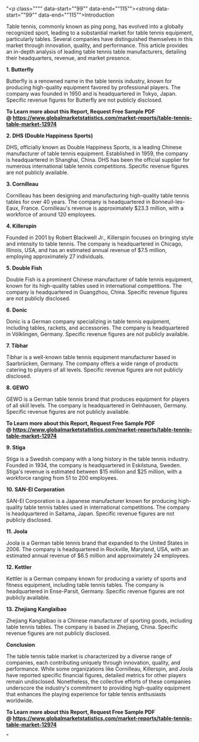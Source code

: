 "<p class="""" data-start=""99"" data-end=""115""><strong data-start=""99"" data-end=""115"">Introduction</strong></p>
<p class="""" data-start=""117"" data-end=""274""><span class=""relative -mx-px my-[-0.2rem] rounded-sm px-px py-[0.2rem]"">Table tennis, commonly known as ping pong, has evolved into a globally recognized sport, leading to a substantial market for table tennis equipment, particularly tables.</span> <span class=""relative -mx-px my-[-0.2rem] rounded-sm px-px py-[0.2rem]"">Several companies have distinguished themselves in this market through innovation, quality, and performance.</span> <span class=""relative -mx-px my-[-0.2rem] rounded-sm px-px py-[0.2rem]"">This article provides an in-depth analysis of leading table tennis table manufacturers, detailing their headquarters, revenue, and market presence.</span></p>
<p class="""" data-start=""276"" data-end=""292""><strong data-start=""276"" data-end=""292"">1. Butterfly</strong></p>
<p class="""" data-start=""294"" data-end=""451""><span class=""relative -mx-px my-[-0.2rem] rounded-sm px-px py-[0.2rem]"">Butterfly is a renowned name in the table tennis industry, known for producing high-quality equipment favored by professional players.</span> <span class=""relative -mx-px my-[-0.2rem] rounded-sm px-px py-[0.2rem]"">The company was founded in 1950 and is headquartered in Tokyo, Japan.</span> <span class=""relative -mx-px my-[-0.2rem] rounded-sm px-px py-[0.2rem]"">Specific revenue figures for Butterfly are not publicly disclosed.</span></p>
<p class="""" data-start=""294"" data-end=""451""><strong>To Learn more about this Report, Request Free Sample PDF @&nbsp;<a href=""https://www.globalmarketstatistics.com/market-reports/table-tennis-table-market-12974"">https://www.globalmarketstatistics.com/market-reports/table-tennis-table-market-12974</a></strong></p>
<p class="""" data-start=""453"" data-end=""489""><strong data-start=""453"" data-end=""489"">2. DHS (Double Happiness Sports)</strong></p>
<p class="""" data-start=""491"" data-end=""696""><span class=""relative -mx-px my-[-0.2rem] rounded-sm px-px py-[0.2rem]"">DHS, officially known as Double Happiness Sports, is a leading Chinese manufacturer of table tennis equipment.</span> <span class=""relative -mx-px my-[-0.2rem] rounded-sm px-px py-[0.2rem]"">Established in 1959, the company is headquartered in Shanghai, China.</span> <span class=""relative -mx-px my-[-0.2rem] rounded-sm px-px py-[0.2rem]"">DHS has been the official supplier for numerous international table tennis competitions.</span> <span class=""relative -mx-px my-[-0.2rem] rounded-sm px-px py-[0.2rem]"">Specific revenue figures are not publicly available.</span></p>
<p class="""" data-start=""698"" data-end=""715""><strong data-start=""698"" data-end=""715"">3. Cornilleau</strong></p>
<p class="""" data-start=""717"" data-end=""922""><span class=""relative -mx-px my-[-0.2rem] rounded-sm px-px py-[0.2rem]"">Cornilleau has been designing and manufacturing high-quality table tennis tables for over 40 years.</span> <span class=""relative -mx-px my-[-0.2rem] rounded-sm px-px py-[0.2rem]"">The company is headquartered in Bonneuil-les-Eaux, France.</span> <span class=""relative -mx-px my-[-0.2rem] rounded-sm px-px py-[0.2rem]"">Cornilleau's revenue is approximately $23.3 million, with a workforce of around 120 employees.</span></p>
<p class="""" data-start=""924"" data-end=""941""><strong data-start=""924"" data-end=""941"">4. Killerspin</strong></p>
<p class="""" data-start=""943"" data-end=""1108""><span class=""relative -mx-px my-[-0.2rem] rounded-sm px-px py-[0.2rem]"">Founded in 2001 by Robert Blackwell Jr., Killerspin focuses on bringing style and intensity to table tennis.</span> <span class=""relative -mx-px my-[-0.2rem] rounded-sm px-px py-[0.2rem]"">The company is headquartered in Chicago, Illinois, USA, and has an estimated annual revenue of $7.5 million, employing approximately 27 individuals.</span></p>
<p class="""" data-start=""1110"" data-end=""1128""><strong data-start=""1110"" data-end=""1128"">5. Double Fish</strong></p>
<p class="""" data-start=""1130"" data-end=""1295""><span class=""relative -mx-px my-[-0.2rem] rounded-sm px-px py-[0.2rem]"">Double Fish is a prominent Chinese manufacturer of table tennis equipment, known for its high-quality tables used in international competitions.</span> <span class=""relative -mx-px my-[-0.2rem] rounded-sm px-px py-[0.2rem]"">The company is headquartered in Guangzhou, China.</span> <span class=""relative -mx-px my-[-0.2rem] rounded-sm px-px py-[0.2rem]"">Specific revenue figures are not publicly disclosed.</span></p>
<p class="""" data-start=""1297"" data-end=""1309""><strong data-start=""1297"" data-end=""1309"">6. Donic</strong></p>
<p class="""" data-start=""1311"" data-end=""1476""><span class=""relative -mx-px my-[-0.2rem] rounded-sm px-px py-[0.2rem]"">Donic is a German company specializing in table tennis equipment, including tables, rackets, and accessories.</span> <span class=""relative -mx-px my-[-0.2rem] rounded-sm px-px py-[0.2rem]"">The company is headquartered in V&ouml;lklingen, Germany.</span> <span class=""relative -mx-px my-[-0.2rem] rounded-sm px-px py-[0.2rem]"">Specific revenue figures are not publicly available.</span></p>
<p class="""" data-start=""1478"" data-end=""1491""><strong data-start=""1478"" data-end=""1491"">7. Tibhar</strong></p>
<p class="""" data-start=""1493"" data-end=""1658""><span class=""relative -mx-px my-[-0.2rem] rounded-sm px-px py-[0.2rem]"">Tibhar is a well-known table tennis equipment manufacturer based in Saarbr&uuml;cken, Germany.</span> <span class=""relative -mx-px my-[-0.2rem] rounded-sm px-px py-[0.2rem]"">The company offers a wide range of products catering to players of all levels.</span> <span class=""relative -mx-px my-[-0.2rem] rounded-sm px-px py-[0.2rem]"">Specific revenue figures are not publicly disclosed.</span></p>
<p class="""" data-start=""1660"" data-end=""1671""><strong data-start=""1660"" data-end=""1671"">8. GEWO</strong></p>
<p class="""" data-start=""1673"" data-end=""1838""><span class=""relative -mx-px my-[-0.2rem] rounded-sm px-px py-[0.2rem]"">GEWO is a German table tennis brand that produces equipment for players of all skill levels.</span> <span class=""relative -mx-px my-[-0.2rem] rounded-sm px-px py-[0.2rem]"">The company is headquartered in Gelnhausen, Germany.</span> <span class=""relative -mx-px my-[-0.2rem] rounded-sm px-px py-[0.2rem]"">Specific revenue figures are not publicly available.</span></p>
<p class="""" data-start=""1673"" data-end=""1838""><strong>To Learn more about this Report, Request Free Sample PDF @&nbsp;<a href=""https://www.globalmarketstatistics.com/market-reports/table-tennis-table-market-12974"">https://www.globalmarketstatistics.com/market-reports/table-tennis-table-market-12974</a></strong></p>
<p class="""" data-start=""1840"" data-end=""1852""><strong data-start=""1840"" data-end=""1852"">9. Stiga</strong></p>
<p class="""" data-start=""1854"" data-end=""2059""><span class=""relative -mx-px my-[-0.2rem] rounded-sm px-px py-[0.2rem]"">Stiga is a Swedish company with a long history in the table tennis industry.</span> <span class=""relative -mx-px my-[-0.2rem] rounded-sm px-px py-[0.2rem]"">Founded in 1934, the company is headquartered in Eskilstuna, Sweden.</span> <span class=""relative -mx-px my-[-0.2rem] rounded-sm px-px py-[0.2rem]"">Stiga's revenue is estimated between $15 million and $25 million, with a workforce ranging from 51 to 200 employees.</span></p>
<p class="""" data-start=""2061"" data-end=""2087""><strong data-start=""2061"" data-end=""2087"">10. SAN-EI Corporation</strong></p>
<p class="""" data-start=""2089"" data-end=""2254""><span class=""relative -mx-px my-[-0.2rem] rounded-sm px-px py-[0.2rem]"">SAN-EI Corporation is a Japanese manufacturer known for producing high-quality table tennis tables used in international competitions.</span> <span class=""relative -mx-px my-[-0.2rem] rounded-sm px-px py-[0.2rem]"">The company is headquartered in Saitama, Japan.</span> <span class=""relative -mx-px my-[-0.2rem] rounded-sm px-px py-[0.2rem]"">Specific revenue figures are not publicly disclosed.</span></p>
<p class="""" data-start=""2256"" data-end=""2269""><strong data-start=""2256"" data-end=""2269"">11. Joola</strong></p>
<p class="""" data-start=""2271"" data-end=""2436""><span class=""relative -mx-px my-[-0.2rem] rounded-sm px-px py-[0.2rem]"">Joola is a German table tennis brand that expanded to the United States in 2006.</span> <span class=""relative -mx-px my-[-0.2rem] rounded-sm px-px py-[0.2rem]"">The company is headquartered in Rockville, Maryland, USA, with an estimated annual revenue of $6.5 million and approximately 24 employees.</span></p>
<p class="""" data-start=""2438"" data-end=""2453""><strong data-start=""2438"" data-end=""2453"">12. Kettler</strong></p>
<p class="""" data-start=""2455"" data-end=""2620""><span class=""relative -mx-px my-[-0.2rem] rounded-sm px-px py-[0.2rem]"">Kettler is a German company known for producing a variety of sports and fitness equipment, including table tennis tables.</span> <span class=""relative -mx-px my-[-0.2rem] rounded-sm px-px py-[0.2rem]"">The company is headquartered in Ense-Parsit, Germany.</span> <span class=""relative -mx-px my-[-0.2rem] rounded-sm px-px py-[0.2rem]"">Specific revenue figures are not publicly available.</span></p>
<p class="""" data-start=""2622"" data-end=""2649""><strong data-start=""2622"" data-end=""2649"">13. Zhejiang Kanglaibao</strong></p>
<p class="""" data-start=""2651"" data-end=""2816""><span class=""relative -mx-px my-[-0.2rem] rounded-sm px-px py-[0.2rem]"">Zhejiang Kanglaibao is a Chinese manufacturer of sporting goods, including table tennis tables.</span> <span class=""relative -mx-px my-[-0.2rem] rounded-sm px-px py-[0.2rem]"">The company is based in Zhejiang, China.</span> <span class=""relative -mx-px my-[-0.2rem] rounded-sm px-px py-[0.2rem]"">Specific revenue figures are not publicly disclosed.</span></p>
<p class="""" data-start=""2818"" data-end=""2832""><strong data-start=""2818"" data-end=""2832"">Conclusion</strong></p>
<p class="""" data-start=""2834"" data-end=""2999""><span class=""relative -mx-px my-[-0.2rem] rounded-sm px-px py-[0.2rem]"">The table tennis table market is characterized by a diverse range of companies, each contributing uniquely through innovation, quality, and performance.</span> <span class=""relative -mx-px my-[-0.2rem] rounded-sm px-px py-[0.2rem]"">While some organizations like Cornilleau, Killerspin, and Joola have reported specific financial figures, detailed metrics for other players remain undisclosed.</span> <span class=""relative -mx-px my-[-0.2rem] rounded-sm px-px py-[0.2rem]"">Nonetheless, the collective efforts of these companies underscore the industry's commitment to providing high-quality equipment that enhances the playing experience for table tennis enthusiasts worldwide.</span></p>
<p class="""" data-start=""2834"" data-end=""2999""><span class=""relative -mx-px my-[-0.2rem] rounded-sm px-px py-[0.2rem]""><strong>To Learn more about this Report, Request Free Sample PDF @&nbsp;<a href=""https://www.globalmarketstatistics.com/market-reports/table-tennis-table-market-12974"">https://www.globalmarketstatistics.com/market-reports/table-tennis-table-market-12974</a></strong></span></p>"
